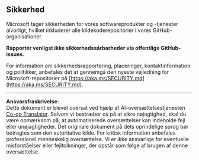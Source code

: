 <!--
CO_OP_TRANSLATOR_METADATA:
{
  "original_hash": "7229f7490ea61a04330b79651ac4d37e",
  "translation_date": "2025-09-18T09:04:18+00:00",
  "source_file": "SECURITY.md",
  "language_code": "da"
}
-->
## Sikkerhed

Microsoft tager sikkerheden for vores softwareprodukter og -tjenester alvorligt, hvilket
inkluderer alle kildekoderepositorier i vores GitHub-organisationer.

**Rapportér venligst ikke sikkerhedssårbarheder via offentlige GitHub-issues.**

For information om sikkerhedsrapportering, placeringer, kontaktinformation og politikker,
anbefales det at gennemgå den nyeste vejledning for Microsoft-repositorier på
[https://aka.ms/SECURITY.md](https://aka.ms/SECURITY.md).

---

**Ansvarsfraskrivelse**:  
Dette dokument er blevet oversat ved hjælp af AI-oversættelsestjenesten [Co-op Translator](https://github.com/Azure/co-op-translator). Selvom vi bestræber os på at sikre nøjagtighed, skal du være opmærksom på, at automatiserede oversættelser kan indeholde fejl eller unøjagtigheder. Det originale dokument på dets oprindelige sprog bør betragtes som den autoritative kilde. For kritisk information anbefales professionel menneskelig oversættelse. Vi er ikke ansvarlige for eventuelle misforståelser eller fejltolkninger, der opstår som følge af brugen af denne oversættelse.